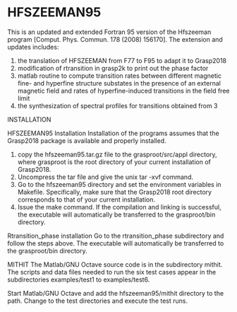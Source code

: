 # HFSZEEMAN95

This is an updated and extended Fortran 95 version of the Hfszeeman program [Comput. Phys. Commun. 178 (2008) 156170]. The extension and updates includes:

1. the translation of HFSZEEMAN from F77 to F95 to adapt it to Grasp2018
2. modification of rtransition in grasp2k to print out the phase factor
3. matlab routine to compute transition rates between different magnetic fine- and hyperfine structure substates in the presence of an external magnetic field and rates of hyperfine-induced transitions in the field free limit
4. the synthesization of spectral profiles for transitions obtained from 3


INSTALLATION

HFSZEEMAN95 Installation
Installation of the programs assumes that the Grasp2018 package is available and properly installed.
1. copy the hfszeeman95.tar.gz file to the grasproot/src/appl directory, where grasproot is the root directory of your current installation of Grasp2018. 
2. Uncompress the tar file and give the unix tar -xvf command. 
3. Go to the  hfszeeman95 directory and set the environment variables in Makefile. Specifically, make sure that the Grasp2018 root directory corresponds to that of your current installation. 
4. Issue the make command. 
If the compilation and linking is successful, the executable will automatically be transferred to the grasproot/bin directory. 

Rtransition_phase installation 
Go to the  rtransition_phase subdirectory and follow the steps above. The executable will automatically be transferred to the grasproot/bin directory.

MITHIT
The Matlab/GNU Octave source code is in the subdirectory mithit. The scripts and data files needed to run the six test cases appear in the subdirectories examples/test1 to examples/test6. 

Start Matlab/GNU Octave and add the hfszeeman95/mithit directory to the path. Change to the test directories and execute the test runs.
